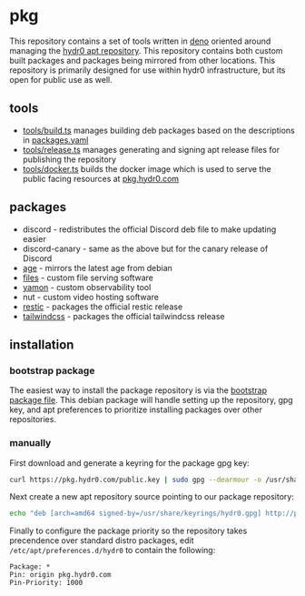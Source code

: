 # pkg

This repository contains a set of tools written in [deno](https://deno.land/) oriented around managing the [hydr0 apt repository](https://pkg.hydr0.com). This repository contains both custom built packages and packages being mirrored from other locations. This repository is primarily designed for use within hydr0 infrastructure, but its open for public use as well.

## tools

- [tools/build.ts](tools/build.ts) manages building deb packages based on the descriptions in [packages.yaml](packages.yaml)
- [tools/release.ts](tools/release.ts) manages generating and signing apt release files for publishing the repository
- [tools/docker.ts](tools/docker.ts) builds the docker image which is used to serve the public facing resources at [pkg.hydr0.com](https://pkg.hydr0.com)

## packages

- discord - redistributes the official Discord deb file to make updating easier
- discord-canary - same as the above but for the canary release of Discord
- [age](https://github.com/FiloSottile/age) - mirrors the latest age from debian
- [files](https://github.com/brngle/files) - custom file serving software
- [yamon](https://github.com/b1naryth1ef/yamon) - custom observability tool
- nut - custom video hosting software
- [restic](https://github.com/restic/restic) - packages the official restic release
- [tailwindcss](https://github.com/tailwindlabs/tailwindcss) - packages the official tailwindcss release

## installation

### bootstrap package

The easiest way to install the package repository is via the [bootstrap package file](https://pkg.hydr0.com/hydr0-pkg-repo_1.0.0_amd64.deb). This debian package will handle setting up the repository, gpg key, and apt preferences to prioritize installing packages over other repositories.

### manually

First download and generate a keyring for the package gpg key:

```bash
curl https://pkg.hydr0.com/public.key | sudo gpg --dearmour -o /usr/share/keyrings/hydr0.gpg
```

Next create a new apt repository source pointing to our package repository:

```bash
echo "deb [arch=amd64 signed-by=/usr/share/keyrings/hydr0.gpg] http://pkg.hydr0.com/apt stable main" | sudo tee /etc/apt/sources.list.d/hydr0.list
```

Finally to configure the package priority so the repository takes precendence over standard distro packages, edit `/etc/apt/preferences.d/hydr0` to contain the following:

```
Package: *
Pin: origin pkg.hydr0.com
Pin-Priority: 1000
```
